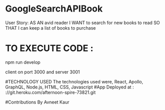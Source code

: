 # GoogleSearchAPIBook
User Story: 
AS AN avid reader
I WANT to search for new books to read
SO THAT I can keep a list of books to purchase
# TO EXECUTE CODE :
 npm run develop
 
 client on port 3000 and server 3001
 
 #TECHNOLOGY USED 
 The technologies used were, React, Apollo, GraphQL, Node.js, HTML, CSS, Javascript
 #App Deployed at : ://git.heroku.com/afternoon-spire-73821.git
 

#Contributions
By Avneet Kaur
